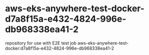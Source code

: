# aws-eks-anywhere-test-docker-d7a8f15a-e432-4824-996e-db968338ea41-2
repository for use with E2E test job aws-eks-anywhere-test-docker:d7a8f15a-e432-4824-996e-db968338ea41-2
